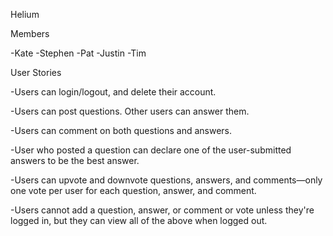 Helium

Members

-Kate
-Stephen
-Pat
-Justin
-Tim

User Stories

-Users can login/logout, and delete their account.

-Users can post questions. Other users can answer them.

-Users can comment on both questions and answers. 

-User who posted a question can declare one of the user-submitted answers to be the best answer.

-Users can upvote and downvote questions, answers, and comments—only one vote per user for each question, answer, and comment.

-Users cannot add a question, answer, or comment or vote unless they're logged in, but they can view all of the above when logged out.
